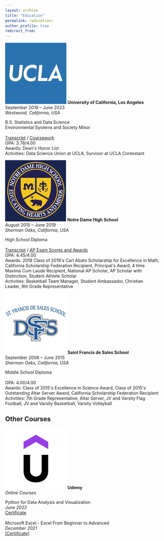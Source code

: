 ```yaml
---
layout: archive
title: "Education"
permalink: /education/
author_profile: true
redirect_from:
---
```


<p class="exp_p">
  <img src="/images/UCLA_Logo.jpeg" alt="UCLA" class="exp_img">
  <span class="exp_text"> <strong>University of California, Los Angeles</strong>  <br />
  September 2019 – June 2023 <br /> 
  <em>Westwood, California, USA</em> 
  </span>
</p>

<p class="exp_p">
    <span class="exp_text"> B.S. Statistics and Data Science <br />
    Environmental Systems and Society Minor <br /> 
    <br />
    <a href="https://vincentyfront.github.io/files/Vincenty_Front_Unofficial_UCLA_Transcript.pdf">Transcript</a> / <a href="https://vincentyfront.github.io/files/Vincenty_Front_UCLA_Coursework.pdf">Coursework</a><br />
    GPA: 3.78/4.00 <br />
    Awards: Dean's Honor List <br />
    Activities: Data Science Union at UCLA, Survivor at UCLA Contestant <br />
    </span> 
</p>

<p class="exp_p">
  <img src="/images/NDHS_Logo.jpeg" alt="NDHS" class="exp_img">
  <span class="exp_text"> <strong>Notre Dame High School</strong>  <br />
  August 2015 – June 2019 <br />  
  <em>Sherman Oaks, California, USA</em> 
  </span>
</p>

<p class="exp_p">
    <span class="exp_text"> High School Diploma <br /> 
    <br />
    <a href="https://vincentyfront.github.io/files/Vincenty_Front_Unofficial_NDHS_Transcript.pdf">Transcript</a> / <a href="https://vincentyfront.github.io/files/Vincenty_Front_AP_Score_Report.pdf">AP Exam Scores and Awards</a> <br />
    GPA: 4.45/4.00 <br />
    Awards: 2018 Class of 2019's Carl Abato Scholarship for Excellence in Math, California Scholarship Federation Recipient, Principal's Award, 4 time Maxima Cum Laude Recipient, National AP Scholar, AP Scholar with Distinction, Student Athlete Scholar <br />
    Activities: Basketball Team Manager, Student Ambassador, Christian Leader, 9th Grade Representative <br />
    </span> 
</p>

<p class="exp_p">
  <img src="/images/SFDS_Logo.png" alt="SFDS" class="exp_img">
  <span class="exp_text"> <strong>Saint Francis de Sales School</strong> <br />
  September 2006 – June 2015 <br />
  <em>Sherman Oaks, California, USA</em> 
  </span>
</p>

<p class="exp_p">
    <span class="exp_text"> Middle School Diploma <br /> 
    <br />
    GPA: 4.00/4.00 <br />
    Awards: Class of 2015's Excellence in Science Award, Class of 2015's Outstanding Altar Server Award, California Scholarship Federation Recipient <br />
    Activities: 7th Grade Representative, Altar Server, JV and Varsity Flag Football, JV and Varsity Basketball, Varsity Volleyball <br />
    </span> 
</p>

## Other Courses

<p class="exp_p">
  <img src="/images/Udemy_Logo.png" alt="Udemy" class="exp_img">
  <span class="exp_text"> <strong>Udemy</strong> <br />
  <em>Online Courses</em> 
  </span>
</p>

<p class="exp_p">
    <span class="exp_text"> Python for Data Analysis and Visualization <br />
    <em>June 2022</em> <br />
    <a href="https://vincentyfront.github.io/files/Python_Certificate.pdf">Certificate</a> <br />
    <br />
    Microsoft Excel - Excel From Beginner to Advanced <br />
    <em>December 2021</em> <br />
    <a href="https://vincentyfront.github.io/files/Excel_Certificate.pdf">[Certificate]</a> <br />
    </span> 
</p>